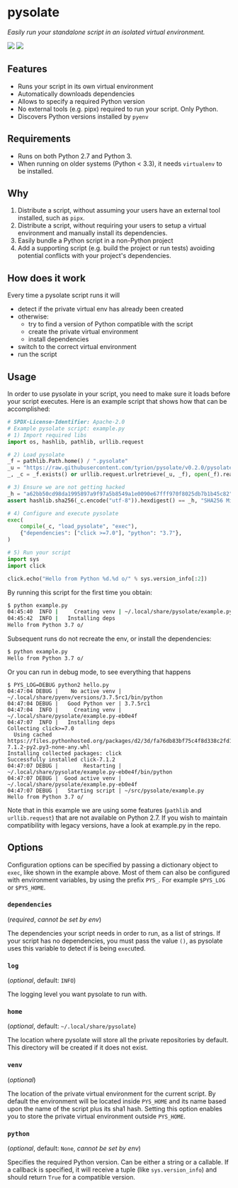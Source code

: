 <!--
# SPDX-License-Identifier: CC-BY-SA-4.0
# Copyright 2019 Germano Gabbianelli <git@germano.dev>
-->

# pysolate

*Easily run your standalone script in an isolated virtual environment.*

[![](https://img.shields.io/pypi/v/pysolate.svg)](https://pypi.python.org/pypi/pysolate)
[![](https://reuse.software/badge/reuse-compliant.svg)](https://reuse.software/)

## Features

- Runs your script in its own virtual environment
- Automatically downloads dependencies
- Allows to specify a required Python version
- No external tools (e.g. pipx) required to run your script. Only Python.
- Discovers Python versions installed by `pyenv`

## Requirements

- Runs on both Python 2.7 and Python 3.
- When running on older systems (Python < 3.3), it needs `virtualenv` to be
  installed.

## Why

1) Distribute a script, without assuming your users have an external tool
   installed, such as `pipx`.
2) Distribute a script, without requiring your users to setup a
   virtual environment and manually install its dependencies.
3) Easily bundle a Python script in a non-Python project
4) Add a supporting script (e.g. build the project or run tests) avoiding
   potential conflicts with your project's dependencies.

## How does it work

Every time a pysolate script runs it will

- detect if the private virtual env has already been created
- otherwise:
  * try to find a version of Python compatible with the script
  * create the private virtual environment
  * install dependencies
- switch to the correct virtual environment
- run the script

## Usage

In order to use pysolate in your script, you need to make sure it loads before
your script executes. Here is an example script that shows how that can be
accomplished:

```python
# SPDX-License-Identifier: Apache-2.0
# Example pysolate script: example.py
# 1) Import required libs
import os, hashlib, pathlib, urllib.request

# 2) Load pysolate
_f = pathlib.Path.home() / ".pysolate"
_u = "https://raw.githubusercontent.com/tyrion/pysolate/v0.2.0/pysolate.py"
_, _c = _f.exists() or urllib.request.urlretrieve(_u, _f), open(_f).read()

# 3) Ensure we are not getting hacked
_h = "a62bb50cd98da1995897a9f97a5b8549a1e0090e67fff970f8025db7b1b45c82"
assert hashlib.sha256(_c.encode("utf-8")).hexdigest() == _h, "SHA256 Mismatch"

# 4) Configure and execute pysolate
exec(
    compile(_c, "load_pysolate", "exec"),
    {"dependencies": ["click >=7.0"], "python": "3.7"},
)

# 5) Run your script
import sys
import click

click.echo("Hello from Python %d.%d o/" % sys.version_info[:2])
```

By running this script for the first time you obtain:

```bash
$ python example.py
04:45:40  INFO |     Creating venv | ~/.local/share/pysolate/example.py-eb0e4f
04:45:42  INFO |   Installing deps
Hello from Python 3.7 o/
```

Subsequent runs do not recreate the env, or install the dependencies:

```bash
$ python example.py
Hello from Python 3.7 o/
```

Or you can run in debug mode, to see everything that happens

```
$ PYS_LOG=DEBUG python2 hello.py
04:47:04 DEBUG |    No active venv | ~/.local/share/pyenv/versions/3.7.5rc1/bin/python
04:47:04 DEBUG |   Good Python ver | 3.7.5rc1
04:47:04  INFO |     Creating venv | ~/.local/share/pysolate/example.py-eb0e4f
04:47:07  INFO |   Installing deps
Collecting click>=7.0
  Using cached https://files.pythonhosted.org/packages/d2/3d/fa76db83bf75c4f8d338c2fd15c8d33fdd7ad23a9b5e57eb6c5de26b430e/click-7.1.2-py2.py3-none-any.whl
Installing collected packages: click
Successfully installed click-7.1.2
04:47:07 DEBUG |        Restarting | ~/.local/share/pysolate/example.py-eb0e4f/bin/python
04:47:07 DEBUG |  Good active venv | ~/.local/share/pysolate/example.py-eb0e4f
04:47:07 DEBUG |   Starting script | ~/src/pysolate/example.py
Hello from Python 3.7 o/
```

Note that in this example we are using some features (`pathlib` and
`urllib.request`) that are not available on Python 2.7. If you wish to maintain
compatibility with legacy versions, have a look at example.py in the repo.

## Options

Configuration options can be specified by passing a dictionary object to
`exec`, like shown in the example above.
Most of them can also be configured with environment variables, by using the
prefix `PYS_`. For example `$PYS_LOG` or `$PYS_HOME`.

### `dependencies`

(_required_, *cannot be set by env*)

The dependencies your script needs in order to run, as a list of strings.
If your script has no dependencies, you must pass the value `()`, as pysolate
uses this variable to detect if is being `exec`uted.

### `log`

(_optional_, default: `INFO`)

The logging level you want pysolate to run with.

### `home`

(_optional_, default: `~/.local/share/pysolate`)

The location where pysolate will store all the private repositories by default.
This directory will be created if it does not exist.

### `venv`

(_optional_)

The location of the private virtual environment for the current script.
By default the environment will be located inside `PYS_HOME` and its name based
upon the name of the script plus its sha1 hash.
Setting this option enables you to store the private virtual environment
outside `PYS_HOME`.

### `python`

(_optional_, default: `None`, *cannot be set by env*)

Specifies the required Python version. Can be either a string or a callable.
If a callback is specified, it will receive a tuple (like `sys.version_info`)
and should return `True` for a compatible version.
